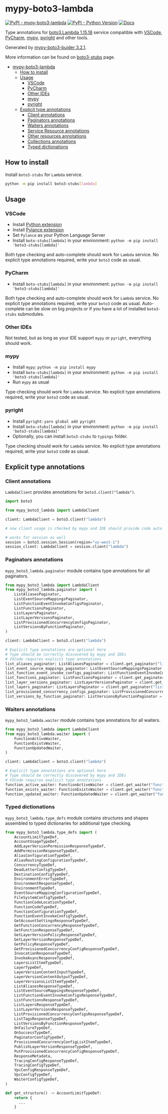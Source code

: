 # mypy-boto3-lambda

[![PyPI - mypy-boto3-lambda](https://img.shields.io/pypi/v/mypy-boto3-lambda.svg?color=blue)](https://pypi.org/project/mypy-boto3-lambda)
[![PyPI - Python Version](https://img.shields.io/pypi/pyversions/mypy-boto3-lambda.svg?color=blue)](https://pypi.org/project/mypy-boto3-lambda)
[![Docs](https://img.shields.io/readthedocs/mypy-boto3-builder.svg?color=blue)](https://mypy-boto3-builder.readthedocs.io/)

Type annotations for
[boto3.Lambda 1.15.18](https://boto3.amazonaws.com/v1/documentation/api/1.15.18/reference/services/lambda.html#Lambda) service
compatible with
[VSCode](https://code.visualstudio.com/),
[PyCharm](https://www.jetbrains.com/pycharm/),
[mypy](https://github.com/python/mypy),
[pyright](https://github.com/microsoft/pyright)
and other tools.

Generated by [mypy-boto3-buider 3.2.1](https://github.com/vemel/mypy_boto3_builder).

More information can be found on [boto3-stubs](https://pypi.org/project/boto3-stubs/) page.

- [mypy-boto3-lambda](#mypy-boto3-lambda)
  - [How to install](#how-to-install)
  - [Usage](#usage)
    - [VSCode](#vscode)
    - [PyCharm](#pycharm)
    - [Other IDEs](#other-ides)
    - [mypy](#mypy)
    - [pyright](#pyright)
  - [Explicit type annotations](#explicit-type-annotations)
    - [Client annotations](#client-annotations)
    - [Paginators annotations](#paginators-annotations)
    - [Waiters annotations](#waiters-annotations)
    - [Service Resource annotations](#service-resource-annotations)
    - [Other resources annotations](#other-resources-annotations)
    - [Collections annotations](#collections-annotations)
    - [Typed dictionations](#typed-dictionations)

## How to install

Install `boto3-stubs` for `Lambda` service.

```bash
python -m pip install boto3-stubs[lambda]
```

## Usage

### VSCode

- Install [Python extension](https://marketplace.visualstudio.com/items?itemName=ms-python.python)
- Install [Pylance extension](https://marketplace.visualstudio.com/items?itemName=ms-python.vscode-pylance)
- Set `Pylance` as your Python Language Server
- Install `boto-stubs[lambda]` in your environment: `python -m pip install 'boto3-stubs[lambda]'`

Both type checking and auto-complete should work for `Lambda` service.
No explicit type annotations required, write your `boto3` code as usual.

### PyCharm

- Install `boto-stubs[lambda]` in your environment: `python -m pip install 'boto3-stubs[lambda]'`

Both type checking and auto-complete should work for `Lambda` service.
No explicit type annotations required, write your `boto3` code as usual.
Auto-complete can be slow on big projects or if you have a lot of installed `boto3-stubs` submodules.

### Other IDEs

Not tested, but as long as your IDE support `mypy` or `pyright`, everything should work.

### mypy

- Install `mypy`: `python -m pip install mypy`
- Install `boto-stubs[lambda]` in your environment: `python -m pip install 'boto3-stubs[lambda]'`
- Run `mypy` as usual

Type checking should work for `Lambda` service.
No explicit type annotations required, write your `boto3` code as usual.

### pyright

- Install `pyright`: `yarn global add pyright`
- Install `boto-stubs[lambda]` in your environment: `python -m pip install 'boto3-stubs[lambda]'`
- Optionally, you can install `boto3-stubs` to `typings` folder.

Type checking should work for `Lambda` service.
No explicit type annotations required, write your `boto3` code as usual.

## Explicit type annotations

### Client annotations

`LambdaClient` provides annotations for `boto3.client("lambda")`.

```python
import boto3

from mypy_boto3_lambda import LambdaClient

client: LambdaClient = boto3.client("lambda")

# now client usage is checked by mypy and IDE should provide code auto-complete

# works for session as well
session = boto3.session.Session(region="us-west-1")
session_client: LambdaClient = session.client("lambda")
```

### Paginators annotations

`mypy_boto3_lambda.paginator` module contains type annotations for all paginators.

```python
from mypy_boto3_lambda import LambdaClient
from mypy_boto3_lambda.paginator import (
    ListAliasesPaginator,
    ListEventSourceMappingsPaginator,
    ListFunctionEventInvokeConfigsPaginator,
    ListFunctionsPaginator,
    ListLayersPaginator,
    ListLayerVersionsPaginator,
    ListProvisionedConcurrencyConfigsPaginator,
    ListVersionsByFunctionPaginator,
)

client: LambdaClient = boto3.client("lambda")

# Explicit type annotations are optional here
# Type should be correctly discovered by mypy and IDEs
# VSCode requires explicit type annotations
list_aliases_paginator: ListAliasesPaginator = client.get_paginator("list_aliases")
list_event_source_mappings_paginator: ListEventSourceMappingsPaginator = client.get_paginator("list_event_source_mappings")
list_function_event_invoke_configs_paginator: ListFunctionEventInvokeConfigsPaginator = client.get_paginator("list_function_event_invoke_configs")
list_functions_paginator: ListFunctionsPaginator = client.get_paginator("list_functions")
list_layer_versions_paginator: ListLayerVersionsPaginator = client.get_paginator("list_layer_versions")
list_layers_paginator: ListLayersPaginator = client.get_paginator("list_layers")
list_provisioned_concurrency_configs_paginator: ListProvisionedConcurrencyConfigsPaginator = client.get_paginator("list_provisioned_concurrency_configs")
list_versions_by_function_paginator: ListVersionsByFunctionPaginator = client.get_paginator("list_versions_by_function")
```


### Waiters annotations

`mypy_boto3_lambda.waiter` module contains type annotations for all waiters.

```python
from mypy_boto3_lambda import LambdaClient
from mypy_boto3_lambda.waiter import (
    FunctionActiveWaiter,
    FunctionExistsWaiter,
    FunctionUpdatedWaiter,
)

client: LambdaClient = boto3.client("lambda")

# Explicit type annotations are optional here
# Type should be correctly discovered by mypy and IDEs
# VSCode requires explicit type annotations
function_active_waiter: FunctionActiveWaiter = client.get_waiter("function_active")
function_exists_waiter: FunctionExistsWaiter = client.get_waiter("function_exists")
function_updated_waiter: FunctionUpdatedWaiter = client.get_waiter("function_updated")
```





### Typed dictionations

`mypy_boto3_lambda.type_defs` module contains structures and shapes assembled
to typed dictionaries for additional type checking.

```python
from mypy_boto3_lambda.type_defs import (
    AccountLimitTypeDef,
    AccountUsageTypeDef,
    AddLayerVersionPermissionResponseTypeDef,
    AddPermissionResponseTypeDef,
    AliasConfigurationTypeDef,
    AliasRoutingConfigurationTypeDef,
    ConcurrencyTypeDef,
    DeadLetterConfigTypeDef,
    DestinationConfigTypeDef,
    EnvironmentErrorTypeDef,
    EnvironmentResponseTypeDef,
    EnvironmentTypeDef,
    EventSourceMappingConfigurationTypeDef,
    FileSystemConfigTypeDef,
    FunctionCodeLocationTypeDef,
    FunctionCodeTypeDef,
    FunctionConfigurationTypeDef,
    FunctionEventInvokeConfigTypeDef,
    GetAccountSettingsResponseTypeDef,
    GetFunctionConcurrencyResponseTypeDef,
    GetFunctionResponseTypeDef,
    GetLayerVersionPolicyResponseTypeDef,
    GetLayerVersionResponseTypeDef,
    GetPolicyResponseTypeDef,
    GetProvisionedConcurrencyConfigResponseTypeDef,
    InvocationResponseTypeDef,
    InvokeAsyncResponseTypeDef,
    LayersListItemTypeDef,
    LayerTypeDef,
    LayerVersionContentInputTypeDef,
    LayerVersionContentOutputTypeDef,
    LayerVersionsListItemTypeDef,
    ListAliasesResponseTypeDef,
    ListEventSourceMappingsResponseTypeDef,
    ListFunctionEventInvokeConfigsResponseTypeDef,
    ListFunctionsResponseTypeDef,
    ListLayersResponseTypeDef,
    ListLayerVersionsResponseTypeDef,
    ListProvisionedConcurrencyConfigsResponseTypeDef,
    ListTagsResponseTypeDef,
    ListVersionsByFunctionResponseTypeDef,
    OnFailureTypeDef,
    OnSuccessTypeDef,
    PaginatorConfigTypeDef,
    ProvisionedConcurrencyConfigListItemTypeDef,
    PublishLayerVersionResponseTypeDef,
    PutProvisionedConcurrencyConfigResponseTypeDef,
    ResponseMetadata,
    TracingConfigResponseTypeDef,
    TracingConfigTypeDef,
    VpcConfigResponseTypeDef,
    VpcConfigTypeDef,
    WaiterConfigTypeDef,
)

def get_structure() -> AccountLimitTypeDef:
    return {
      ...
    }
```
